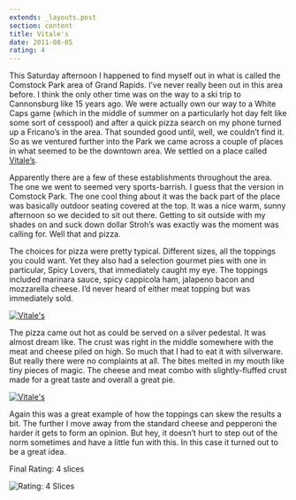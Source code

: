 ```yaml
---
extends: _layouts.post
section: content
title: Vitale's
date: 2011-08-05
rating: 4
---
```


This Saturday afternoon I happened to find myself out in what is called the Comstock Park area of Grand Rapids. I’ve never really been out in this area before. I think the only other time was on the way to a ski trip to Cannonsburg like 15 years ago. We were actually own our way to a White Caps game (which in the middle of summer on a particularly hot day felt like some sort of cesspool) and after a quick pizza search on my phone turned up a Fricano’s in the area. That sounded good until, well, we couldn’t find it. So as we ventured further into the Park we came across a couple of places in what seemed to be the downtown area. We settled on a place called [Vitale’s](http://www.theoriginalvitales.com/).

Apparently there are a few of these establishments throughout the area. The one we went to seemed very sports-barrish. I guess that the version in Comstock Park. The one cool thing about it was the back part of the place was basically outdoor seating covered at the top. It was a nice warm, sunny afternoon so we decided to sit out there. Getting to sit outside with my shades on and suck down dollar Stroh’s was exactly was the moment was calling for. Well that and pizza.

The choices for pizza were pretty typical. Different sizes, all the toppings you could want. Yet they also had a selection gourmet pies with one in particular, Spicy Lovers, that immediately caught my eye. The toppings included marinara sauce, spicy cappicola ham, jalapeno bacon and mozzarella cheese. I’d never heard of either meat topping but was immediately sold.

[![Vitale's](http://farm7.static.flickr.com/6084/6027923008_044d08dcd3.jpg)](http://www.flickr.com/photos/joefearnley/6027923008/ "Vitale's by joefearnley, on Flickr")

The pizza came out hot as could be served on a silver pedestal. It was almost dream like. The crust was right in the middle somewhere with the meat and cheese piled on high. So much that I had to eat it with silverware. But really there were no complaints at all. The bites melted in my mouth like tiny pieces of magic. The cheese and meat combo with slightly-fluffed crust made for a great taste and overall a great pie.

[![Vitale's](http://farm7.static.flickr.com/6202/6027923734_920f5fdbe6.jpg)](http://www.flickr.com/photos/joefearnley/6027923734/ "Vitale's by joefearnley, on Flickr")

Again this was a great example of how the toppings can skew the results a bit. The further I move away from the standard cheese and pepperoni the harder it gets to form an opinion. But hey, it doesn’t hurt to step out of the norm sometimes and have a little fun with this. In this case it turned out to be a great idea.

Final Rating: 4 slices

![Rating: 4 Slices](/assets/img/pizza4_sm.jpg)